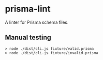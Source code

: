 # prisma-lint

A linter for Prisma schema files.

## Manual testing

```
> node ./dist/cli.js fixture/valid.prisma
> node ./dist/cli.js fixture/invalid.prisma
```
